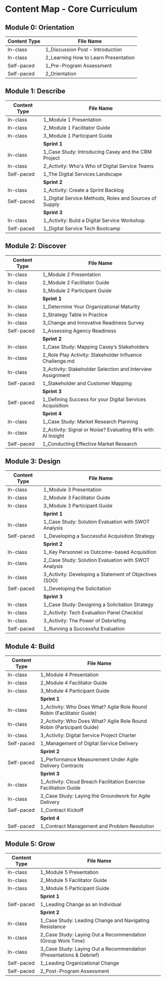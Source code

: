 # Content Map - Core Curriculum

## Module 0: Orientation
| Content Type | File Name |
|------------------------|----------------------------------------------------|
| In-class               | 1_Discussion Post - Introduction                     |
| In-class               | 2_Learning How to Learn Presentation                 |
| Self-paced             | 1_Pre-Program Assessment                             |
| Self-paced             | 2_Orientation                                        |


## Module 1: Describe
| Content Type | File Name |
|------------------------|----------------------------------------------------|
| In-class               | 1_Module 1 Presentation                              |
| In-class               | 2_Module 1 Facilitator Guide                         |
| In-class               | 3_Module 1 Participant Guide                         |
|                        | **Sprint 1**                                       |
| In-class               | 1_Case Study: Introducing Casey and the CRM Project  |
| In-class               | 2_Activity: Who's Who of Digital Service Teams       |
| Self-paced             | 1_The Digital Services Landscape                     |
|                        | **Sprint 2**                                       |
| In-class               | 1_Activity: Create a Sprint Backlog                  |
| Self-paced             | 1_Digital Service Methods, Roles and Sources of Supply |
|                        | **Sprint 3**                                       |
| In-class               | 1_Activity: Build a Digital Service Workshop         |
| Self-paced             | 1_Digital Service Tech Bootcamp                      |

## Module 2: Discover
| Content Type | File Name |
|------------------------|----------------------------------------------------|
| In-class               | 1_Module 2 Presentation                              |
| In-class               | 2_Module 2 Facilitator Guide                         |
| In-class               | 3_Module 2 Participant Guide                         |
|                        | **Sprint 1**                                       |
| In-class               | 1_Determine Your Organizational Maturity             |
| In-class               | 2_Strategy Table in Practice                         |
| In-class               | 3_Change and Innovative Readiness Survey             |
| Self-paced             | 1_Assessing Agency Readiness                         |
|                        | **Sprint 2**                                       |
| In-class               | 1_Case Study: Mapping Casey’s Stakeholders         |
| In-class               | 2_Role Play Activity: Stakeholder Influence Challenge.md |
| In-class               | 3_Activity: Stakeholder Selection and Interview Assignment |
| Self-paced             | 1_Stakeholder and Customer Mapping                   |
|                        | **Sprint 3**                                       |
| Self-paced             | 1_Defining Success for your Digital Services Acquisition |
|                        | **Sprint 4**                                       |
| In-class               | 1_Case Study: Market Research Planning               |
| In-class               | 2_Activity: Signal or Noise? Evaluating RFIs with AI Insight |
| Self-paced             | 1_Conducting Effective Market Research               |

## Module 3: Design
| Content Type | File Name |
|------------------------|----------------------------------------------------|
| In-class               | 1_Module 3 Presentation                              |
| In-class               | 2_Module 3 Facilitator Guide                         |
| In-class               | 3_Module 3 Participant Guide                         |
|                        | **Sprint 1**                                       |
| In-class               | 1_Case Study: Solution Evaluation with SWOT Analysis |
| Self-paced             | 1_Developing a Successful Acquisition Strategy       |
|                        | **Sprint 2**                                       |
| In-class               | 1_Key Personnel vs Outcome-based Acquisition         |
| In-class               | 2_Case Study: Solution Evaluation with SWOT Analysis |
| In-class               | 3_Activity: Developing a Statement of Objectives (SOO) |
| Self-paced             | 1_Developing the Solicitation                        |
|                        | **Sprint 3**                                       |
| In-class               | 1_Case Study: Designing a Solicitation Strategy      |
| In-class               | 2_Activity: Tech Evaluation Panel Checklist          |
| In-class               | 3_Activity: The Power of Debriefing                  |
| Self-paced             | 1_Running a Successful Evaluation                    |

## Module 4: Build
| Content Type | File Name |
|------------------------|----------------------------------------------------|
| In-class               | 1_Module 4 Presentation                              |
| In-class               | 2_Module 4 Facilitator Guide                         |
| In-class               | 3_Module 4 Participant Guide                         |
|                        | **Sprint 1**                                       |
| In-class               | 1_Activity: Who Does What? Agile Role Round Robin (Facilitator Guide)   | 
| In-class               | 2_Activity: Who Does What? Agile Role Round Robin (Participant Guide)    | 
| In-class               | 3_Activity: Digital Service Project Charter          |
| Self-paced             | 1_Management of Digital Service Delivery             |
|                        | **Sprint 2**                                       |
| Self-paced             | 1_Performance Measurement Under Agile Delivery Contracts |
|                        | **Sprint 3**                                       |
| In-class               | 1_Activity: Cloud Breach Facilitation Exercise Facilitation Guide |
| In-class               | 2_Case Study: Laying the Groundwork for Agile Delivery |
| Self-paced             | 1_Contract Kickoff                                   |
|                        | **Sprint 4**                                       |
| Self-paced             | 1_Contract Management and Problem Resolution         |

## Module 5: Grow
| Content Type | File Name |
|------------------------|----------------------------------------------------|
| In-class               | 1_Module 5 Presentation                              |
| In-class               | 2_Module 5 Facilitator Guide                         |
| In-class               | 3_Module 5 Participant Guide                         |
|                        | **Sprint 1**                                       |
| Self-paced             | 1_Leading Change as an Individual                    |
|                        | **Sprint 2**                                       |
| In-class               | 1_Case Study: Leading Change and Navigating Resistance |
| In-class               | 2_Case Study: Laying Out a Recommendation (Group Work Time) |
| In-class               | 3_Case Study: Laying Out a Recommendation (Presentations & Debrief)|
| Self-paced             | 1_Leading Organizational Change                      |
| Self-paced             | 2_Post-Program Assessment                            |
